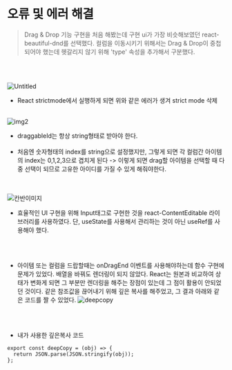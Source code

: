 # 오류 및 에러 해결

> Drag & Drop 기능 구현을 처음 해봤는데 구현 ui가 가장 비슷해보였던 react-beautiful-dnd를 선택했다. 컬럼을 이동시키기 위해서는 Drag & Drop이 중첩되어야 했는데 헷갈리지 않기 위해
> 'type' 속성을 추가해서 구분했다.

<br></br>

![Untitled](https://user-images.githubusercontent.com/116490063/212016969-b1957021-5831-420c-add6-576c8998d1c8.png)

- React strictmode에서 실행하게 되면 위와 같은 에러가 생겨 strict mode 삭제
  <br></br>

![img2](https://user-images.githubusercontent.com/116490063/212017390-71cf99b0-ce18-430e-8a85-1ce79b1600b7.png)

- draggableId는 항상 string형태로 받아야 한다.
  <br></br>
- 처음엔 숫자형태의 index를 string으로 설정했지만, 그렇게 되면 각 컬럼간 아이템의 index는 0,1,2,3으로 겹치게 된다 -> 이렇게 되면 drag할 아이템을 선택할 때 다중 선택이 되므로 고유한 아이디를 가질 수 있게 해줘야한다.

<br></br>
![칸반이미지](https://user-images.githubusercontent.com/116490063/212019753-4f38aaa8-9d2b-4867-8f63-2120835480f1.png)

- 효율적인 UI 구현을 위해 Input태그로 구현한 것을 react-ContentEditable 라이브러리를 사용하였다. 단, useState를 사용해서 관리하는 것이 아닌 useRef를 사용해야 했다.

<br></br>

- 아이템 또는 컬럼을 드랍할때는 onDragEnd 이벤트를 사용해야하는데 함수 구현에 문제가 있었다.
  배열을 바꿔도 렌더링이 되지 않았다. React는 원본과 비교하여 상태가 변화게 되면 그 부분만 렌더링을 해주는 장점이 있는데 그 점이 활용이 안되었던 것이다. 같은 참조값을 끊어내기 위해
  깊은 복사를 해주었고, 그 결과 아래와 같은 코드를 짤 수 있었다.
  ![deepcopy](https://user-images.githubusercontent.com/116490063/212021065-03d4ca23-a473-4ba9-b973-29533e7dc570.png)

<br></br>

- 내가 사용한 깊은복사 코드

```
export const deepCopy = (obj) => {
  return JSON.parse(JSON.stringify(obj));
};
```

<br></br>

